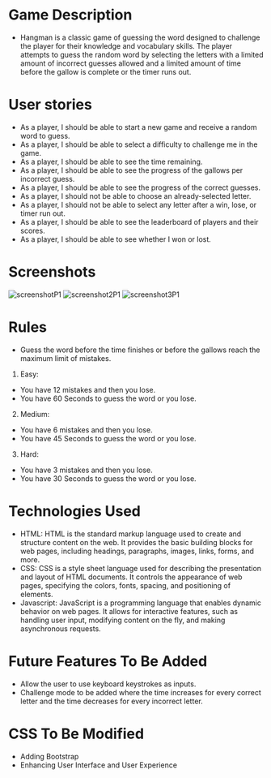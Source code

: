 # Game Description
- Hangman is a classic game of guessing the word designed to challenge the player for their knowledge and vocabulary skills. The player attempts to guess the random word by selecting the letters with a limited amount of incorrect guesses allowed and a limited amount of time before the gallow is complete or the timer runs out.

# User stories
- As a player, I should be able to start a new game and receive a random word to guess.
- As a player, I should be able to select a difficulty to challenge me in the game.
- As a player, I should be able to see the time remaining.
- As a player, I should be able to see the progress of the gallows per incorrect guess.
- As a player, I should be able to see the progress of the correct guesses.
- As a player, I should not be able to choose an already-selected letter.
- As a player, I should not be able to select any letter after a win, lose, or timer run out.
- As a player, I should be able to see the leaderboard of players and their scores.
- As a player, I should be able to see whether I won or lost.

# Screenshots
![screenshotP1](https://github.com/YouKnow74/project-hangman/assets/79399404/a498e92d-a937-4d5d-b293-4a0664f2c677)
![screenshot2P1](https://github.com/YouKnow74/project-hangman/assets/79399404/f4cc8214-6cd3-4299-8ed1-2b6cf56924c3)
![screenshot3P1](https://github.com/YouKnow74/project-hangman/assets/79399404/6b486c60-4065-4f3a-9d08-8f3fa1cb1263)

# Rules
+ Guess the word before the time finishes or before the gallows reach the maximum limit of mistakes.
  
1. Easy:
+ You have 12 mistakes and then you lose.
+ You have 60 Seconds to guess the word or you lose.
2. Medium:
+ You have 6 mistakes and then you lose.
+ You have 45 Seconds to guess the word or you lose.
3. Hard:
+ You have 3 mistakes and then you lose.
+ You have 30 Seconds to guess the word or you lose.
        
# Technologies Used
- HTML:
   HTML is the standard markup language used to create and structure content on the web. It provides the basic building blocks for web pages, including headings, 
paragraphs, images, links, forms, and more.
- CSS:
  CSS is a style sheet language used for describing the presentation and layout of HTML documents. It controls the appearance of web pages, specifying the colors, fonts, spacing, and positioning of elements.
- Javascript:
  JavaScript is a programming language that enables dynamic behavior on web pages. It allows for interactive features, such as handling user input, modifying content on the fly, and making asynchronous requests.

# Future Features To Be Added
- Allow the user to use keyboard keystrokes as inputs.
- Challenge mode to be added where the time increases for every correct letter and the time decreases for every incorrect letter.
  
# CSS To Be Modified
- Adding Bootstrap
- Enhancing User Interface and User Experience
